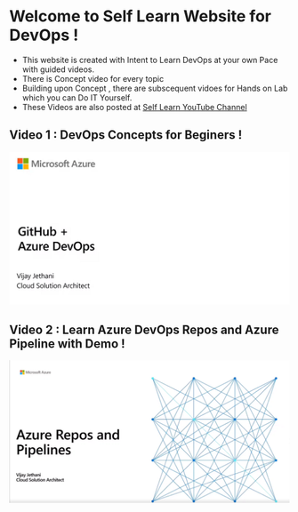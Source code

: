 # Welcome to Self Learn Website for DevOps !

- This website is created with Intent to Learn DevOps at your own Pace with guided videos. 
- There is Concept video for every topic
- Building upon Concept , there are subscequent vidoes for Hands on Lab which you can Do IT Yourself. 
- These Videos are also posted at [Self Learn YouTube Channel](https://www.youtube.com/channel/UCWmVYgbW-KZbIFCMJTR-gxg) 


## Video 1 : DevOps Concepts for Beginers !

[![DevOpsConcepts](Images/DevOpsConcepts.JPG)](https://youtu.be/MEq3HUADFwQ)


## Video 2 : Learn Azure DevOps Repos and Azure Pipeline with Demo !

[![AzureDevOpsRepoPipeline](Images/AZUREREPOSANDPIPELINES.png)](https://youtu.be/mwTTwI03-0s)
